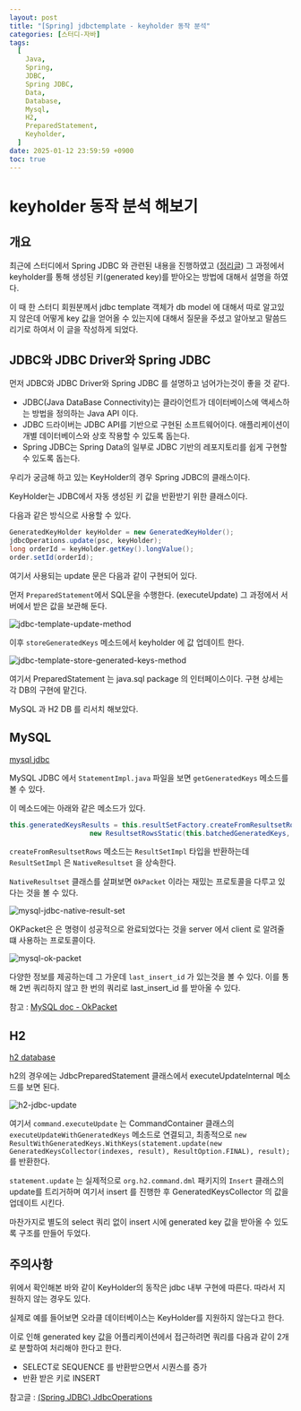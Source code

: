 ```yaml
---
layout: post
title: "[Spring] jdbctemplate - keyholder 동작 분석"
categories: [스터디-자바]
tags:
  [
    Java,
    Spring,
    JDBC,
    Spring JDBC,
    Data,
    Database,
    Mysql,
    H2,
    PreparedStatement,
    Keyholder,
  ]
date: 2025-01-12 23:59:59 +0900
toc: true
---
```


# keyholder 동작 분석 해보기

## 개요

최근에 스터디에서 Spring JDBC 와 관련된 내용을 진행하였고 ([정리글](/2025/01/11/spring-in-action-working-with-data))
그 과정에서 keyholder를 통해 생성된 키(generated key)를 받아오는 방법에 대해서 설명을 하였다.

이 때 한 스터디 회원분께서 jdbc template 객체가 db model 에 대해서 따로 알고있지 않은데 어떻게 key 값을 얻어올 수 있는지에 대해서 질문을 주셨고
알아보고 말씀드리기로 하여서 이 글을 작성하게 되었다.

## JDBC와 JDBC Driver와 Spring JDBC

먼저 JDBC와 JDBC Driver와 Spring JDBC 를 설명하고 넘어가는것이 좋을 것 같다.

- JDBC(Java DataBase Connectivity)는 클라이언트가 데이터베이스에 액세스하는 방법을 정의하는 Java API 이다.
- JDBC 드라이버는 JDBC API를 기반으로 구현된 소프트웨어이다. 애플리케이션이 개별 데이터베이스와 상호 작용할 수 있도록 돕는다.
- Spring JDBC는 Spring Data의 일부로 JDBC 기반의 레포지토리를 쉽게 구현할 수 있도록 돕는다.

우리가 궁금해 하고 있는 KeyHolder의 경우 Spring JDBC의 클래스이다.

KeyHolder는 JDBC에서 자동 생성된 키 값을 반환받기 위한 클래스이다.

다음과 같은 방식으로 사용할 수 있다.

```java
GeneratedKeyHolder keyHolder = new GeneratedKeyHolder();
jdbcOperations.update(psc, keyHolder);
long orderId = keyHolder.getKey().longValue();
order.setId(orderId);
```

여기서 사용되는 update 문은 다음과 같이 구현되어 있다.

먼저 `PreparedStatement`에서 SQL문을 수행한다. (executeUpdate) 그 과정에서 서버에서 받은 값을 보관해 둔다.

![jdbc-template-update-method](/assets/images/2025-01-12-keyholder-jdbc-template/jdbc-template-update-method.png)

이후 `storeGeneratedKeys` 메소드에서 keyholder 에 값 업데이트 한다.

![jdbc-template-store-generated-keys-method](/assets/images/2025-01-12-keyholder-jdbc-template/jdbc-template-store-generated-keys-method.png)

여기서 PreparedStatement 는 java.sql package 의 인터페이스이다. 구현 상세는 각 DB의 구현에 맡긴다.

MySQL 과 H2 DB 를 리서치 해보았다.

## MySQL

[mysql jdbc](https://github.com/mysql/mysql-connector-j)

MySQL JDBC 에서 `StatementImpl.java` 파일을 보면 `getGeneratedKeys` 메소드를 볼 수 있다.

이 메소드에는 아래와 같은 메소드가 있다.

```java
this.generatedKeysResults = this.resultSetFactory.createFromResultsetRows(ResultSet.CONCUR_READ_ONLY, ResultSet.TYPE_SCROLL_INSENSITIVE,
                    new ResultsetRowsStatic(this.batchedGeneratedKeys, new DefaultColumnDefinition(fields)));
```

`createFromResultsetRows` 메소드는 `ResultSetImpl` 타입을 반환하는데 `ResultSetImpl` 은 `NativeResultset` 을 상속한다.

`NativeResultset` 클래스를 살펴보면 `OkPacket` 이라는 재밌는 프로토콜을 다루고 있다는 것을 볼 수 있다.

![mysql-jdbc-native-result-set](/assets/images/2025-01-12-keyholder-jdbc-template/mysql-jdbc-native-result-set.png)

OKPacket은 은 명령이 성공적으로 완료되었다는 것을 server 에서 client 로 알려줄 떄 사용하는 프로토콜이다.

![mysql-ok-packet](/assets/images/2025-01-12-keyholder-jdbc-template/mysql-ok-packet.png)

다양한 정보를 제공하는데 그 가운데 `last_insert_id` 가 있는것을 볼 수 있다. 이를 통해 2번 쿼리하지 않고 한 번의 쿼리로 last_insert_id 를 받아올 수 있다.

참고 : [MySQL doc - OkPacket](https://dev.mysql.com/doc/dev/mysql-server/9.0.1/page_protocol_basic_ok_packet.html)

## H2

[h2 database](https://github.com/h2database/h2database)

h2의 경우에는 JdbcPreparedStatement 클래스에서 executeUpdateInternal 메소드를 보면 된다.

![h2-jdbc-update](/assets/images/2025-01-12-keyholder-jdbc-template/h2-jdbc-update.png)

여기서 `command.executeUpdate` 는 CommandContainer 클래스의 `executeUpdateWithGeneratedKeys` 메소드로 연결되고, 최종적으로 `new ResultWithGeneratedKeys.WithKeys(statement.update(new GeneratedKeysCollector(indexes, result), ResultOption.FINAL), result);` 를 반환한다.

`statement.update` 는 실제적으로 `org.h2.command.dml` 패키지의 `Insert` 클래스의 update를 트리거하며 여기서 insert 를 진행한 후 GeneratedKeysCollector 의 값을 업데이트 시킨다.

마찬가지로 별도의 select 쿼리 없이 insert 시에 generated key 값을 받아올 수 있도록 구조를 만들어 두었다.

## 주의사항

위에서 확인해본 바와 같이 KeyHolder의 동작은 jdbc 내부 구현에 따른다. 따라서 지원하지 않는 경우도 있다.

실제로 예를 들어보면 오라클 데이터베이스는 KeyHolder를 지원하지 않는다고 한다.

이로 인해 generated key 값을 어플리케이션에서 접근하려면 쿼리를 다음과 같이 2개로 분할하여 처리해야 한다고 한다.

- SELECT로 SEQUENCE 를 반환받으면서 시퀀스를 증가
- 반환 받은 키로 INSERT

참고글 : [(Spring JDBC) JdbcOperations](https://umbum.dev/894/)
